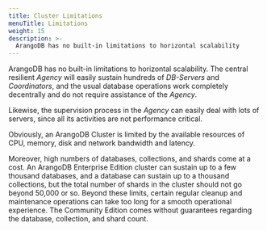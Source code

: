 ```yaml
---
title: Cluster Limitations
menuTitle: Limitations
weight: 15
description: >-
  ArangoDB has no built-in limitations to horizontal scalability
---
```

ArangoDB has no built-in limitations to horizontal scalability. The
central resilient _Agency_ will easily sustain hundreds of _DB-Servers_
and _Coordinators_, and the usual database operations work completely
decentrally and do not require assistance of the _Agency_.

Likewise, the supervision process in the _Agency_ can easily deal
with lots of servers, since all its activities are not performance
critical.

Obviously, an ArangoDB Cluster is limited by the available resources
of CPU, memory, disk and network bandwidth and latency.

Moreover, high numbers of databases, collections, and shards come at a cost.
An ArangoDB Enterprise Edition cluster can sustain up to a few thousand
databases, and a database can sustain up to a thousand collections, but the
total number of shards in the cluster should not go beyond 50,000 or so.
Beyond these limits, certain regular cleanup and maintenance operations can take
too long for a smooth operational experience. The Community Edition comes
without guarantees regarding the database, collection, and shard count.

